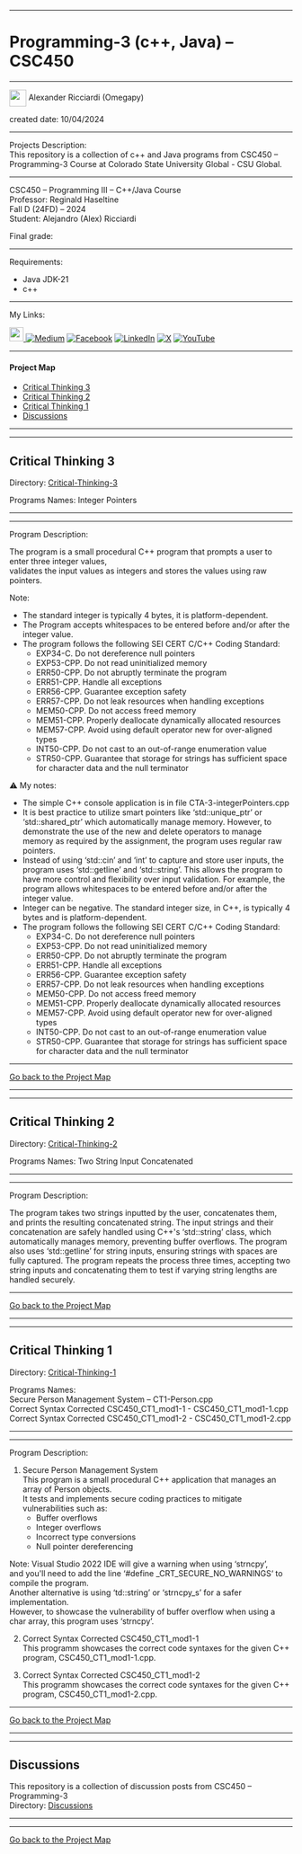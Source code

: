 ﻿-----------------------------------------------------------------------------------------------------------------------------
# Programming-3 (c++, Java) – CSC450  
-----------------------------------------------------------------------------------------------------------------------------

<img width="30" height="30" align="center" src="https://github.com/user-attachments/assets/a8e0ea66-5d8f-43b3-8fff-2c3d74d57f53"> Alexander Ricciardi (Omegapy)      

created date: 10/04/2024  

-----------------------------------------------------------------------------------------------------------------------------

Projects Description:    
This repository is a collection of c++ and Java programs from CSC450 – Programming-3 Course at Colorado State University Global - CSU Global.  

-----------------------------------------------------------------------------------------------------------------------------

CSC450 – Programming III – C++/Java Course    
Professor: Reginald Haseltine  
Fall D (24FD) – 2024   
Student: Alejandro (Alex) Ricciardi   

Final grade:  

-----------------------------------------------------------------------------------------------------------------------------

Requirements:  
- Java JDK-21  
- c++  

-----------------------------------------------------------------------------------------------------------------------------
My Links:   

<span><a href="https://www.alexomegapy.com" target="_blank"><img width="25" height="25" src="https://github.com/user-attachments/assets/a8e0ea66-5d8f-43b3-8fff-2c3d74d57f53"></span>    [![Medium](https://img.shields.io/badge/Medium-12100E?style=for-the-badge&logo=medium&logoColor=whit)](https://medium.com/@alex.omegapy)    [![Facebook](https://img.shields.io/badge/Facebook-%231877F2.svg?logo=Facebook&logoColor=white)](https://www.facebook.com/profile.php?id=100089638857137)    [![LinkedIn](https://img.shields.io/badge/LinkedIn-%230077B5.svg?logo=linkedin&logoColor=white)](https://linkedin.com/in/alex-ricciardi)    [![X](https://img.shields.io/badge/X-black.svg?logo=X&logoColor=white)](https://x.com/AlexOmegapy)    [![YouTube](https://img.shields.io/badge/YouTube-%23FF0000.svg?logo=YouTube&logoColor=white)](https://www.youtube.com/channel/UC4rMaQ7sqywMZkfS1xGh2AA)    

-----------------------------------------------------------------------------------------------------------------------------

#### Project Map  
 
- [Critical Thinking 3](#critical-thinking-3) 
- [Critical Thinking 2](#critical-thinking-2) 
- [Critical Thinking 1](#critical-thinking-1)   
- [Discussions](#discussions)

-----------------------------------------------------------------------------------------------------------------------------
-----------------------------------------------------------------------------------------------------------------------------
## Critical Thinking 3  
Directory: [Critical-Thinking-3](https://github.com/Omegapy/My-Academics-Portfolio/tree/main/Programming-3-CSC450/Critical-Thinking-3)  

Programs Names: Integer Pointers   

-----------------------------------------------------------------------------------------------------------------------------
-----------------------------------------------------------------------------------------------------------------------------

Program Description:  

The program is a small procedural C++ program that prompts a user to enter three integer values,  
validates the input values as integers and stores the values using raw pointers.  

Note:  
- The standard integer is typically 4 bytes, it is platform-dependent.  
- The Program accepts whitespaces to be entered before and/or after the integer value.  
- The program follows the following SEI CERT C/C++ Coding Standard:   
    - EXP34-C. Do not dereference null pointers  
    - EXP53-CPP. Do not read uninitialized memory  
    - ERR50-CPP. Do not abruptly terminate the program  
    - ERR51-CPP. Handle all exceptions  
    - ERR56-CPP. Guarantee exception safety  
    - ERR57-CPP. Do not leak resources when handling exceptions  
    - MEM50-CPP. Do not access freed memory  
    - MEM51-CPP. Properly deallocate dynamically allocated resources  
    - MEM57-CPP. Avoid using default operator new for over-aligned types  
    - INT50-CPP. Do not cast to an out-of-range enumeration value  
    - STR50-CPP. Guarantee that storage for strings has sufficient space  
      for character data and the null terminator  
  
⚠️ My notes:    
- The simple C++ console application is in file CTA-3-integerPointers.cpp  
- It is best practice to utilize smart pointers like ‘std::unique_ptr’ or ‘std::shared_ptr’ which automatically manage memory. However, to demonstrate the use of the new and delete operators to manage memory as required by the assignment, the program uses regular raw pointers.   
- Instead of using ‘std::cin’ and ‘int’ to capture and store user inputs, the program uses ‘std::getline’ and ‘std::string’. This allows the program to have more control and flexibility over input validation. For example, the program allows whitespaces to be entered before and/or after the integer value.  
- Integer can be negative. The standard integer size, in C++, is typically 4 bytes and is platform-dependent.  
- The program follows the following SEI CERT C/C++ Coding Standard:  
     - EXP34-C. Do not dereference null pointers  
     - EXP53-CPP. Do not read uninitialized memory  
     - ERR50-CPP. Do not abruptly terminate the program  
     - ERR51-CPP. Handle all exceptions  
     - ERR56-CPP. Guarantee exception safety  
     - ERR57-CPP. Do not leak resources when handling exceptions  
     - MEM50-CPP. Do not access freed memory  
     - MEM51-CPP. Properly deallocate dynamically allocated resources  
     - MEM57-CPP. Avoid using default operator new for over-aligned types   
     - INT50-CPP. Do not cast to an out-of-range enumeration value  
     - STR50-CPP. Guarantee that storage for strings has sufficient space  
       for character data and the null terminator

-------------------------------------------------------------------------------------------

[Go back to the Project Map](#project-map)


-----------------------------------------------------------------------------------------------------------------------------
-----------------------------------------------------------------------------------------------------------------------------
## Critical Thinking 2  
Directory: [Critical-Thinking-2](https://github.com/Omegapy/My-Academics-Portfolio/tree/main/Programming-3-CSC450/Critical-Thinking-2)  

Programs Names: Two String Input Concatenated  

-----------------------------------------------------------------------------------------------------------------------------
-----------------------------------------------------------------------------------------------------------------------------

Program Description:  

The program takes two strings inputted by the user, concatenates them, 
and prints the resulting concatenated string. 
The input strings and their concatenation are safely handled using C++'s ‘std::string’ class, 
which automatically manages memory, preventing buffer overflows.
The program also uses ‘std::getline’ for string inputs, ensuring strings with spaces are fully captured. 
The program repeats the process three times, accepting two string inputs and concatenating them 
to test if varying string lengths are handled securely. 

-------------------------------------------------------------------------------------------

[Go back to the Project Map](#project-map)

-----------------------------------------------------------------------------------------------------------------------------
-----------------------------------------------------------------------------------------------------------------------------
## Critical Thinking 1  
Directory: [Critical-Thinking-1](https://github.com/Omegapy/My-Academics-Portfolio/tree/main/Programming-3-CSC450/Critical-Thinking-1)  

Programs Names:     
   Secure Person Management System – CT1-Person.cpp  
   Correct Syntax Corrected CSC450_CT1_mod1-1 - CSC450_CT1_mod1-1.cpp  
   Correct Syntax Corrected CSC450_CT1_mod1-2 - CSC450_CT1_mod1-2.cpp

-----------------------------------------------------------------------------------------------------------------------------
-----------------------------------------------------------------------------------------------------------------------------

Program Description:  

1. Secure Person Management System  
This program is a small procedural C++ application that manages an array of Person objects.   
It tests and implements secure coding practices to mitigate vulnerabilities such as:  
	- Buffer overflows  
	- Integer overflows  
	- Incorrect type conversions   
	- Null pointer dereferencing  

Note: Visual Studio 2022 IDE will give a warning when using ‘strncpy’,  
and you'll need to add the line ‘#define _CRT_SECURE_NO_WARNINGS‘ to compile the program.  
Another alternative is using ‘td::string’ or ‘strncpy_s’ for a safer implementation.  
However, to showcase the vulnerability of buffer overflow when using a char array, this program uses ‘strncpy’.  

2. Correct Syntax Corrected CSC450_CT1_mod1-1  
This programm showcases the correct code syntaxes for the given C++ program, CSC450_CT1_mod1-1.cpp.

3. Correct Syntax Corrected CSC450_CT1_mod1-2  
This programm showcases the correct code syntaxes for the given C++ program, CSC450_CT1_mod1-2.cpp.  

-------------------------------------------------------------------------------------------

[Go back to the Project Map](#project-map)

-----------------------------------------------------------------------------------------------------------------------------
-----------------------------------------------------------------------------------------------------------------------------
## Discussions 
This repository is a collection of discussion posts from CSC450 – Programming-3   
Directory: [Discussions](https://github.com/Omegapy/My-Academics-Portfolio/tree/main/Programming-3-CSC450/Discussions)  

-----------------------------------------------------------------------------------------------------------------------------
-----------------------------------------------------------------------------------------------------------------------------

[Go back to the Project Map](#project-map)

